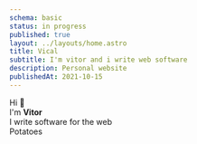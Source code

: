 ```yaml
---
schema: basic
status: in progress
published: true
layout: ../layouts/home.astro
title: Vical
subtitle: I'm vitor and i write web software
description: Personal website
publishedAt: 2021-10-15
---
```


<div role="heading" aria-level="1" id="welcome" class="caption">
  Hi 👋<br/>
  I'm <strong>Vitor</strong><br/>
  I write software for the web
</div>

<div id="caption" class="caption">
  Potatoes
</div>
